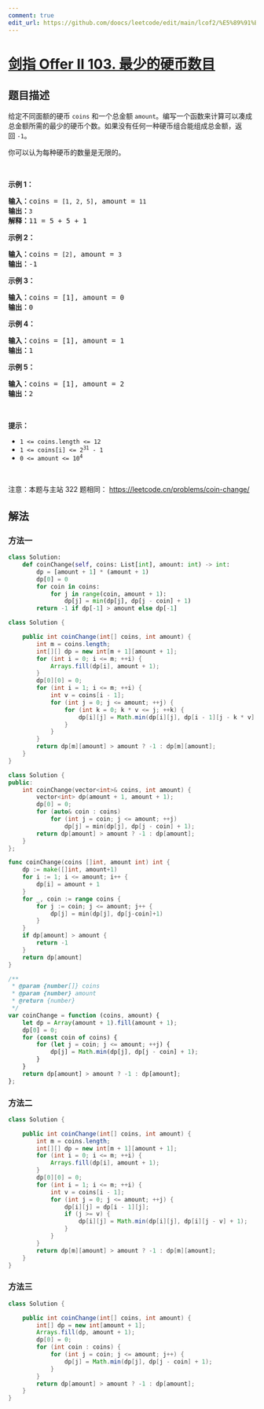 ```yaml
---
comment: true
edit_url: https://github.com/doocs/leetcode/edit/main/lcof2/%E5%89%91%E6%8C%87%20Offer%20II%20103.%20%E6%9C%80%E5%B0%91%E7%9A%84%E7%A1%AC%E5%B8%81%E6%95%B0%E7%9B%AE/README.md
---
```


# [剑指 Offer II 103. 最少的硬币数目](https://leetcode.cn/problems/gaM7Ch)

## 题目描述

<!-- 这里写题目描述 -->

<p>给定不同面额的硬币 <code>coins</code> 和一个总金额 <code>amount</code>。编写一个函数来计算可以凑成总金额所需的最少的硬币个数。如果没有任何一种硬币组合能组成总金额，返回&nbsp;<code>-1</code>。</p>

<p>你可以认为每种硬币的数量是无限的。</p>

<p>&nbsp;</p>

<p><strong>示例&nbsp;1：</strong></p>

<pre>
<strong>输入：</strong>coins = <code>[1, 2, 5]</code>, amount = <code>11</code>
<strong>输出：</strong><code>3</code> 
<strong>解释：</strong>11 = 5 + 5 + 1</pre>

<p><strong>示例 2：</strong></p>

<pre>
<strong>输入：</strong>coins = <code>[2]</code>, amount = <code>3</code>
<strong>输出：</strong>-1</pre>

<p><strong>示例 3：</strong></p>

<pre>
<strong>输入：</strong>coins = [1], amount = 0
<strong>输出：</strong>0
</pre>

<p><strong>示例 4：</strong></p>

<pre>
<strong>输入：</strong>coins = [1], amount = 1
<strong>输出：</strong>1
</pre>

<p><strong>示例 5：</strong></p>

<pre>
<strong>输入：</strong>coins = [1], amount = 2
<strong>输出：</strong>2
</pre>

<p>&nbsp;</p>

<p><strong>提示：</strong></p>

<ul>
	<li><code>1 &lt;= coins.length &lt;= 12</code></li>
	<li><code>1 &lt;= coins[i] &lt;= 2<sup>31</sup> - 1</code></li>
	<li><code>0 &lt;= amount &lt;= 10<sup>4</sup></code></li>
</ul>

<p>&nbsp;</p>

<p><meta charset="UTF-8" />注意：本题与主站 322&nbsp;题相同：&nbsp;<a href="https://leetcode.cn/problems/coin-change/">https://leetcode.cn/problems/coin-change/</a></p>

## 解法

### 方法一

<!-- tabs:start -->

```python
class Solution:
    def coinChange(self, coins: List[int], amount: int) -> int:
        dp = [amount + 1] * (amount + 1)
        dp[0] = 0
        for coin in coins:
            for j in range(coin, amount + 1):
                dp[j] = min(dp[j], dp[j - coin] + 1)
        return -1 if dp[-1] > amount else dp[-1]
```

```java
class Solution {

    public int coinChange(int[] coins, int amount) {
        int m = coins.length;
        int[][] dp = new int[m + 1][amount + 1];
        for (int i = 0; i <= m; ++i) {
            Arrays.fill(dp[i], amount + 1);
        }
        dp[0][0] = 0;
        for (int i = 1; i <= m; ++i) {
            int v = coins[i - 1];
            for (int j = 0; j <= amount; ++j) {
                for (int k = 0; k * v <= j; ++k) {
                    dp[i][j] = Math.min(dp[i][j], dp[i - 1][j - k * v] + k);
                }
            }
        }
        return dp[m][amount] > amount ? -1 : dp[m][amount];
    }
}
```

```cpp
class Solution {
public:
    int coinChange(vector<int>& coins, int amount) {
        vector<int> dp(amount + 1, amount + 1);
        dp[0] = 0;
        for (auto& coin : coins)
            for (int j = coin; j <= amount; ++j)
                dp[j] = min(dp[j], dp[j - coin] + 1);
        return dp[amount] > amount ? -1 : dp[amount];
    }
};
```

```go
func coinChange(coins []int, amount int) int {
	dp := make([]int, amount+1)
	for i := 1; i <= amount; i++ {
		dp[i] = amount + 1
	}
	for _, coin := range coins {
		for j := coin; j <= amount; j++ {
			dp[j] = min(dp[j], dp[j-coin]+1)
		}
	}
	if dp[amount] > amount {
		return -1
	}
	return dp[amount]
}
```

```js
/**
 * @param {number[]} coins
 * @param {number} amount
 * @return {number}
 */
var coinChange = function (coins, amount) {
    let dp = Array(amount + 1).fill(amount + 1);
    dp[0] = 0;
    for (const coin of coins) {
        for (let j = coin; j <= amount; ++j) {
            dp[j] = Math.min(dp[j], dp[j - coin] + 1);
        }
    }
    return dp[amount] > amount ? -1 : dp[amount];
};
```

<!-- tabs:end -->

### 方法二

<!-- tabs:start -->

```java
class Solution {

    public int coinChange(int[] coins, int amount) {
        int m = coins.length;
        int[][] dp = new int[m + 1][amount + 1];
        for (int i = 0; i <= m; ++i) {
            Arrays.fill(dp[i], amount + 1);
        }
        dp[0][0] = 0;
        for (int i = 1; i <= m; ++i) {
            int v = coins[i - 1];
            for (int j = 0; j <= amount; ++j) {
                dp[i][j] = dp[i - 1][j];
                if (j >= v) {
                    dp[i][j] = Math.min(dp[i][j], dp[i][j - v] + 1);
                }
            }
        }
        return dp[m][amount] > amount ? -1 : dp[m][amount];
    }
}
```

<!-- tabs:end -->

### 方法三

<!-- tabs:start -->

```java
class Solution {

    public int coinChange(int[] coins, int amount) {
        int[] dp = new int[amount + 1];
        Arrays.fill(dp, amount + 1);
        dp[0] = 0;
        for (int coin : coins) {
            for (int j = coin; j <= amount; j++) {
                dp[j] = Math.min(dp[j], dp[j - coin] + 1);
            }
        }
        return dp[amount] > amount ? -1 : dp[amount];
    }
}
```

<!-- tabs:end -->

<!-- end -->

